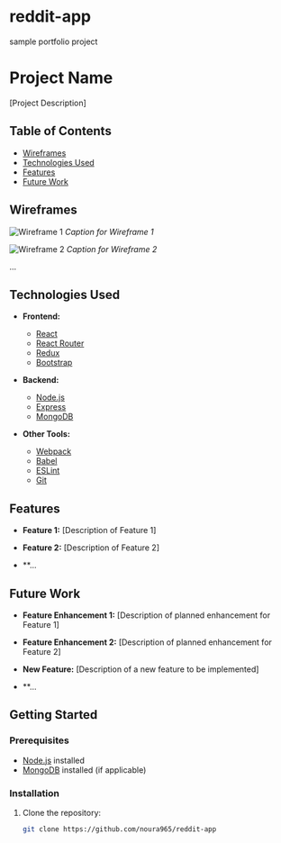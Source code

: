 # reddit-app
sample portfolio project

# Project Name

[Project Description]

## Table of Contents

- [Wireframes](#wireframes)
- [Technologies Used](#technologies-used)
- [Features](#features)
- [Future Work](#future-work)

## Wireframes

![Wireframe 1](/path/to/wireframe1.png)
*Caption for Wireframe 1*

![Wireframe 2](/path/to/wireframe2.png)
*Caption for Wireframe 2*

...

## Technologies Used

- **Frontend:**
  - [React](https://reactjs.org/)
  - [React Router](https://reactrouter.com/)
  - [Redux](https://redux.js.org/)
  - [Bootstrap](https://getbootstrap.com/)

- **Backend:**
  - [Node.js](https://nodejs.org/)
  - [Express](https://expressjs.com/)
  - [MongoDB](https://www.mongodb.com/)

- **Other Tools:**
  - [Webpack](https://webpack.js.org/)
  - [Babel](https://babeljs.io/)
  - [ESLint](https://eslint.org/)
  - [Git](https://git-scm.com/)

## Features

- **Feature 1:**
  [Description of Feature 1]

- **Feature 2:**
  [Description of Feature 2]

- **...

## Future Work

- **Feature Enhancement 1:**
  [Description of planned enhancement for Feature 1]

- **Feature Enhancement 2:**
  [Description of planned enhancement for Feature 2]

- **New Feature:**
  [Description of a new feature to be implemented]

- **...

## Getting Started

### Prerequisites

- [Node.js](https://nodejs.org/) installed
- [MongoDB](https://www.mongodb.com/) installed (if applicable)

### Installation

1. Clone the repository:
   ```bash
   git clone https://github.com/noura965/reddit-app

